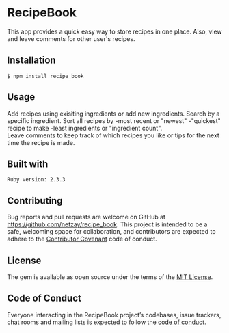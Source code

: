 # RecipeBook

This app provides a quick easy way to store recipes in one place. Also, view and leave comments for other user's recipes. 

## Installation

    $ npm install recipe_book

## Usage

Add recipes using exisiting ingredients or add new ingredients. Search by a specific ingredient. Sort all recipes by 
	-most recent or "newest" 
	-"quickest" recipe to make 
	-least ingredients or "ingredient count".  
Leave comments to keep track of which recipes you like or tips for the next time the recipe is made.

## Built with

	Ruby version: 2.3.3


## Contributing

Bug reports and pull requests are welcome on GitHub at https://github.com/netzay/recipe_book. This project is intended to be a safe, welcoming space for collaboration, and contributors are expected to adhere to the [Contributor Covenant](http://contributor-covenant.org) code of conduct.

## License

The gem is available as open source under the terms of the [MIT License](https://opensource.org/licenses/MIT).

## Code of Conduct

Everyone interacting in the RecipeBook project’s codebases, issue trackers, chat rooms and mailing lists is expected to follow the [code of conduct](https://github.com/netzay/recipe_book/blob/master/CODE_OF_CONDUCT.md).

